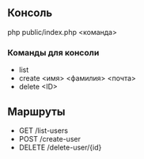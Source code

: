## Консоль
php public/index.php <команда>
### Команды для консоли
- list
- create <имя> <фамилия> <почта>
- delete \<ID\>

## Маршруты
- GET /list-users
- POST /create-user
- DELETE /delete-user/{id}
